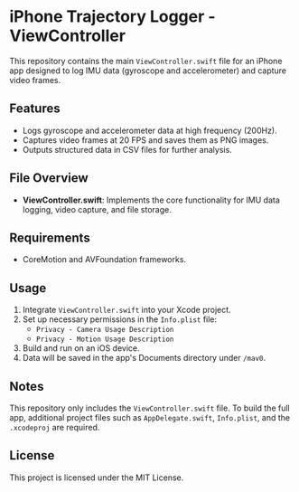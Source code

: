 # iPhone Trajectory Logger - ViewController

This repository contains the main `ViewController.swift` file for an iPhone app designed to log IMU data (gyroscope and accelerometer) and capture video frames.

## Features
- Logs gyroscope and accelerometer data at high frequency (200Hz).
- Captures video frames at 20 FPS and saves them as PNG images.
- Outputs structured data in CSV files for further analysis.

## File Overview
- **ViewController.swift**: Implements the core functionality for IMU data logging, video capture, and file storage.

## Requirements
- CoreMotion and AVFoundation frameworks.

## Usage
1. Integrate `ViewController.swift` into your Xcode project.
2. Set up necessary permissions in the `Info.plist` file:
   - `Privacy - Camera Usage Description`
   - `Privacy - Motion Usage Description`
3. Build and run on an iOS device.
4. Data will be saved in the app's Documents directory under `/mav0`.

## Notes
This repository only includes the `ViewController.swift` file. To build the full app, additional project files such as `AppDelegate.swift`, `Info.plist`, and the `.xcodeproj` are required.

## License
This project is licensed under the MIT License.

